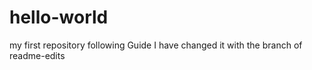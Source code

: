 # hello-world
my first repository following Guide
I have changed it with the branch of readme-edits
